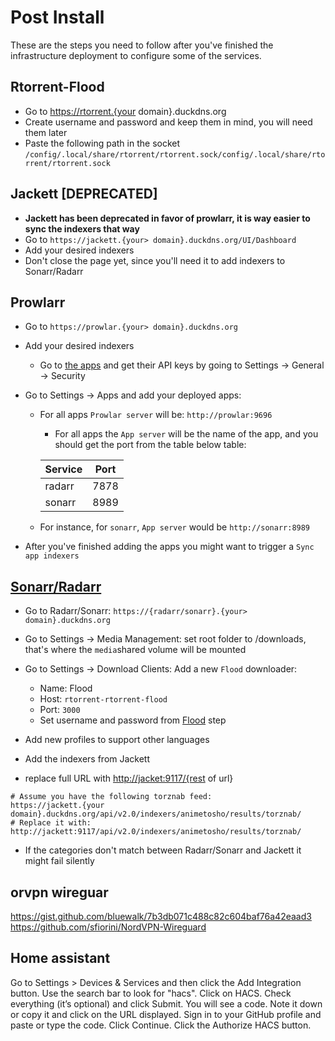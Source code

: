 # Post Install

These are the steps you need to follow after you've finished the infrastructure deployment  to configure some of the services.

## Rtorrent-Flood

- Go to <https://rtorrent.{your> domain}.duckdns.org
- Create username and password and keep them in mind, you will need them later
- Paste the following path in the socket `/config/.local/share/rtorrent/rtorrent.sock/config/.local/share/rtorrent/rtorrent.sock`

## Jackett [DEPRECATED]

- __Jackett has been deprecated in favor of prowlarr, it is way easier to sync the indexers that way__
- Go to `https://jackett.{your> domain}.duckdns.org/UI/Dashboard`
- Add your desired indexers
- Don't close the page yet, since you'll need it to add indexers to Sonarr/Radarr

## Prowlarr

- Go to `https://prowlar.{your> domain}.duckdns.org`

- Add your desired indexers

  - Go to [the apps](#sonarr/radarr) and get their API keys by going to Settings -> General -> Security

- Go to Settings -> Apps and add your deployed apps:

  - For all apps `Prowlar server` will be: `http://prowlar:9696`

    - For all apps the `App server` will be the name of the app, and you should get the port from the table below table:

    | Service | Port |
    | ------- | ---- |
    | radarr  | 7878 |
    | sonarr  | 8989 |

  - For instance, for `sonarr`, `App server` would be `http://sonarr:8989`

- After you've finished adding the apps you might want to trigger a `Sync app indexers`

## [Sonarr/Radarr](https://wiki.servarr.com/radarr)

- Go to Radarr/Sonarr:  `https://{radarr/sonarr}.{your> domain}.duckdns.org`
- Go to Settings -> Media Management: set root folder to /downloads, that's where the `media`shared volume will be mounted
- Go to Settings -> Download Clients: Add a new `Flood` downloader:
  - Name: Flood
  - Host: `rtorrent-rtorrent-flood`
  - Port: `3000`
  - Set username and password from [Flood](#rtorrent-flood) step

- Add new profiles to support other languages
- Add the indexers from Jackett
- replace full URL with <http://jacket:9117/{rest> of url}

```shell
# Assume you have the following torznab feed:
https://jackett.{your domain}.duckdns.org/api/v2.0/indexers/animetosho/results/torznab/
# Replace it with:
http://jackett:9117/api/v2.0/indexers/animetosho/results/torznab/
```

- If the categories don't match between Radarr/Sonarr and Jackett it might fail silently

## orvpn wireguar

<https://gist.github.com/bluewalk/7b3db071c488c82c604baf76a42eaad3>
<https://github.com/sfiorini/NordVPN-Wireguard>

## Home assistant

Go to Settings > Devices & Services and then click the Add Integration button.
Use the search bar to look for "hacs". Click on HACS.
Check everything (it’s optional) and click Submit.
You will see a code. Note it down or copy it and click on the URL displayed.
Sign in to your GitHub profile and paste or type the code. Click Continue.
Click the Authorize HACS button.
